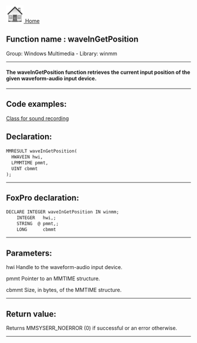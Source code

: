 [<img src="../../images/home.png"> Home ](https://github.com/VFPX/Win32API)  

## Function name : waveInGetPosition
Group: Windows Multimedia - Library: winmm    
***  


#### The waveInGetPosition function retrieves the current input position of the given waveform-audio input device.
***  


## Code examples:
[Class for sound recording](../../samples/sample_420.md)  

## Declaration:
```foxpro  
MMRESULT waveInGetPosition(
  HWAVEIN hwi,
  LPMMTIME pmmt,
  UINT cbmmt
);  
```  
***  


## FoxPro declaration:
```foxpro  
DECLARE INTEGER waveInGetPosition IN winmm;
	INTEGER   hwi,;
	STRING  @ pmmt,;
	LONG      cbmmt  
```  
***  


## Parameters:
hwi
Handle to the waveform-audio input device.

pmmt
Pointer to an MMTIME structure.

cbmmt
Size, in bytes, of the MMTIME structure.
  
***  


## Return value:
Returns MMSYSERR_NOERROR (0) if successful or an error otherwise.  
***  

